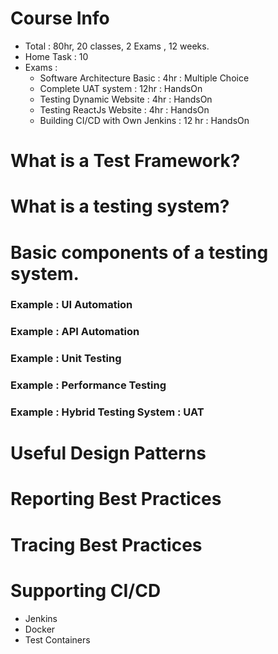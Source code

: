 # Course Info
- Total : 80hr, 20 classes, 2 Exams , 12 weeks.
- Home Task : 10
- Exams :
    - Software Architecture Basic : 4hr : Multiple Choice
    - Complete UAT system : 12hr : HandsOn
    - Testing Dynamic Website : 4hr : HandsOn
    - Testing ReactJs Website : 4hr : HandsOn
    - Building CI/CD with Own Jenkins : 12 hr : HandsOn


# What is a Test Framework?

# What is a testing system?

# Basic components of a testing system. 

### Example : UI Automation

### Example : API Automation

### Example : Unit Testing

### Example : Performance Testing

### Example : Hybrid Testing System : UAT

# Useful Design Patterns 

# Reporting Best Practices

# Tracing Best Practices 

# Supporting CI/CD
- Jenkins
- Docker
- Test Containers 
